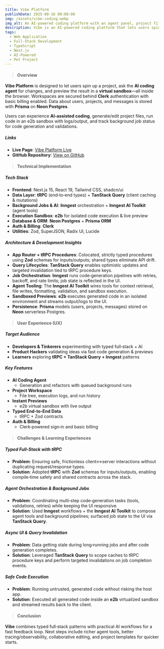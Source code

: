 ```yaml
---
title: Vibe Platform
publishDate: 2025-08-16 00:00:00
img: /assets/vibe-coding.webp
img_alt: An AI-powered coding platform with an agent panel, project file tree, and live code preview sandbox.
description: Vibe is an AI-powered coding platform that lets users spin up mini projects, collaborate with an intelligent coding agent, and instantly preview results in a safe sandbox. It provides personal workspaces with authentication, project and file management, execution logs, and basic billing. Users can experiment, generate new code, refine existing features, and see their changes come to life immediately in the browser.
tags:
  - Web Application
  - Full-Stack Development
  - TypeScript
  - Next.js
  - AI-Powered
  - Pet Project
---
```


> #### Overview

**Vibe Platform** is designed to let users spin up a project, ask the **AI coding agent** for changes, and preview the result in a **virtual sandbox**—all inside the browser. Workspaces are secured behind **Clerk** authentication with basic billing enabled. Data about users, projects, and messages is stored with **Prisma** on **Neon Postgres**.

Users can experience **AI‑assisted coding**, generate/edit project files, run code in an e2b sandbox with logs/output, and track background job status for code generation and validations.

##### Links

- **Live Page**: [Vibe Platform Live](https://vibe-platform.vercel.app/)
- **GitHub Repository**: [View on GitHub](https://github.com/DmytroLysachenko/vibe-platform)

> #### Technical Implementation

##### Tech Stack

- **Frontend**: Next.js 15, React 19, Tailwind CSS, shadcn/ui
- **Data Layer**: **tRPC** (end‑to‑end types) + **TanStack Query** (client caching & mutations)
- **Background Jobs & AI**: **Inngest** orchestration + **Inngest AI Toolkit** (agent tools)
- **Execution Sandbox**: **e2b** for isolated code execution & live preview
- **Database & ORM**: **Neon Postgres** + **Prisma ORM**
- **Auth & Billing**: **Clerk**
- **Utilities**: Zod, SuperJSON, Radix UI, Lucide

##### Architecture & Development Insights

- **App Router + tRPC Procedures**: Colocated, strictly typed procedures using **Zod** schemas for inputs/outputs; shared types eliminate API drift.
- **Query Lifecycles**: **TanStack Query** enables optimistic updates and targeted invalidation tied to tRPC procedure keys.
- **Job Orchestration**: **Inngest** runs code‑generation pipelines with retries, backoff, and rate limits; job state is reflected in the UI.
- **Agent Tooling**: The **Inngest AI Toolkit** wires tools for context retrieval, file writes, formatting, validation, and sandbox execution.
- **Sandboxed Previews**: **e2b** executes generated code in an isolated environment and streams output/logs to the UI.
- **Persistence**: **Prisma** models (users, projects, messages) stored on **Neon** serverless Postgres.

> #### User Experience (UX)

##### Target Audience

- **Developers & Tinkerers** experimenting with typed full‑stack + AI
- **Product Hackers** validating ideas via fast code generation & previews
- **Learners** exploring **tRPC + TanStack Query + Inngest** patterns

##### Key Features

- **AI Coding Agent**
  - Generation and refactors with queued background runs
- **Project Workspace**
  - File tree, execution logs, and run history
- **Instant Previews**
  - e2b virtual sandbox with live output
- **Typed End‑to‑End Data**
  - tRPC + Zod contracts
- **Auth & Billing**
  - Clerk‑powered sign‑in and basic billing

> #### Challenges & Learning Experiences

##### Typed Full‑Stack with tRPC

- **Problem**: Ensuring safe, frictionless client↔server interactions without duplicating request/response types.
- **Solution**: Adopted **tRPC** with **Zod** schemas for inputs/outputs, enabling compile‑time safety and shared contracts across the stack.

##### Agent Orchestration & Background Jobs

- **Problem**: Coordinating multi‑step code‑generation tasks (tools, validations, retries) while keeping the UI responsive.
- **Solution**: Used **Inngest** workflows + the **Inngest AI Toolkit** to compose agent tools and background pipelines; surfaced job state to the UI via **TanStack Query**.

##### Async UI & Query Invalidation

- **Problem**: Data getting stale during long‑running jobs and after code generation completes.
- **Solution**: Leveraged **TanStack Query** to scope caches to tRPC procedure keys and perform targeted invalidations on job completion events.

##### Safe Code Execution

- **Problem**: Running untrusted, generated code without risking the host app.
- **Solution**: Executed all generated code inside an **e2b** virtualized sandbox and streamed results back to the client.

> #### Conclusion

**Vibe** combines typed full‑stack patterns with practical AI workflows for a fast feedback loop. Next steps include richer agent tools, better tracing/observability, collaborative editing, and project templates for quicker starts.
